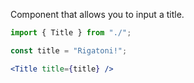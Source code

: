 Component that allows you to input a title.

```jsx
import { Title } from "./";

const title = "Rigatoni!";

<Title title={title} />
```
